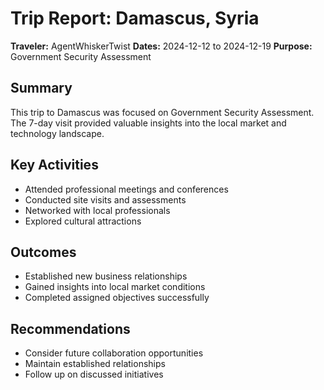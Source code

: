 # Trip Report: Damascus, Syria

**Traveler:** AgentWhiskerTwist
**Dates:** 2024-12-12 to 2024-12-19
**Purpose:** Government Security Assessment

## Summary
This trip to Damascus was focused on Government Security Assessment. The 7-day visit provided valuable insights into the local market and technology landscape.

## Key Activities
- Attended professional meetings and conferences
- Conducted site visits and assessments
- Networked with local professionals
- Explored cultural attractions

## Outcomes
- Established new business relationships
- Gained insights into local market conditions
- Completed assigned objectives successfully

## Recommendations
- Consider future collaboration opportunities
- Maintain established relationships
- Follow up on discussed initiatives
